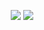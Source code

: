 
<p align="center">
	<img src="https://github-readme-stats.vercel.app/api?username=anuraghazra&show_icons=true&theme=transparent&hide_border=true">
	<img src="https://github-readme-streak-stats.herokuapp.com?user=shantoislam6&theme=transparent&border_radius=3.4&hide_border=true">
</p>
